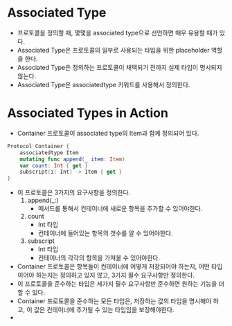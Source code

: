 # Associated Type
- 프로토콜을 정의할 때, 몇몇을 associated type으로 선언하면 매우 유용할 때가 있다.
- Associated Type은 프로토콜의 일부로 사용되는 타입을 위한 placeholder 역할을 한다.
- Associated Type은 정의하는 프로토콜이 채택되기 전까지 실제 타입이 명시되지 않는다.
- Associated Type은 associatedtype 키워드를 사용해서 정의한다.
# Associated Types in Action
- Container 프로토콜이 associated type의 Item과 함께 정의되어 있다.
```swift
Protocol Container {
	associatedtype Item
	mutating func append(_ item: Item)
	var count: Int { get }
	subscript(i: Int) -> Item { get }
}
```
- 이 프로토콜은 3가지의 요구사항을 정의한다.
	1. append(_:)
		- 메서드를 통해서 컨테이너에 새로운 항목을 추가할 수 있어야한다.
	2. count
		- Int 타입
		- 컨테이너에 들어있는 항목의 갯수를 알 수 있어야한다.
	3. subscript
		- Int 타입
		- 컨테이너의 각각의 항목을 가져올 수 있어야한다.
- Container 프로토콜은 항목들이 컨테이너에 어떻게 저장되어야 하는지, 어떤 타입이어야 하는지는 정의하고 있지 않고, 3가지 필수 요구사항만 정의한다.
- 이 프로토콜을 준수하는 타입은 세가지 필수 요구사항만 준수하면 원하는 기능을 더할 수 있다.
- Container 프로토콜을 준수하는 모든 타입은, 저장하는 값의 타입을 명시해야 하고, 이 값은 컨테이너에 추가될 수 있는 타입임을 보장해야한다.
- 